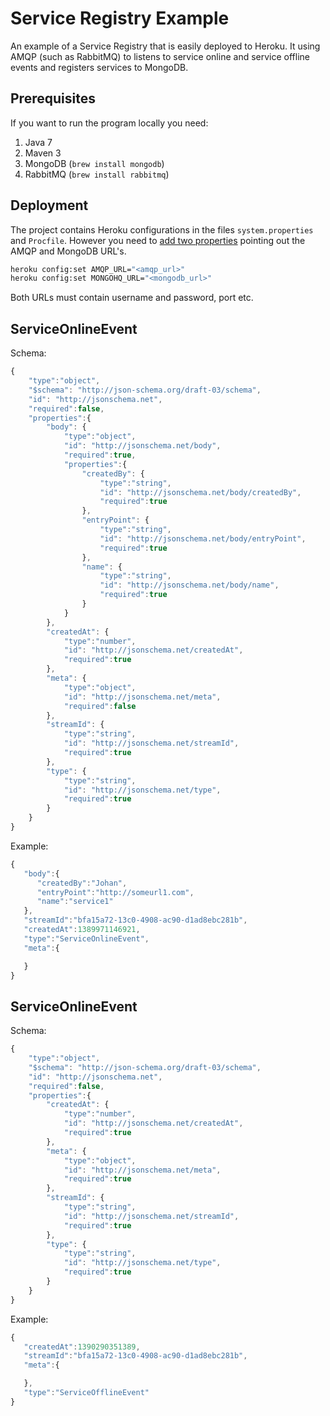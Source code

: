 Service Registry Example
========================

An example of a Service Registry that is easily deployed to Heroku. It using AMQP (such as RabbitMQ) to listens to service online and service offline events and registers services to MongoDB.

Prerequisites
-------------
If you want to run the program locally you need:

1. Java 7
2. Maven 3
3. MongoDB (`brew install mongodb`)
4. RabbitMQ (`brew install rabbitmq`)

Deployment
----------
The project contains Heroku configurations in the files `system.properties` and `Procfile`. However you need to [add two properties](https://toolbelt.heroku.com/) pointing out the AMQP and MongoDB URL's.

```bash
heroku config:set AMQP_URL="<amqp_url>"
heroku config:set MONGOHQ_URL="<mongodb_url>"
```

Both URLs must contain username and password, port etc.

ServiceOnlineEvent
------------------

Schema:
```javascript
{
	"type":"object",
	"$schema": "http://json-schema.org/draft-03/schema",
	"id": "http://jsonschema.net",
	"required":false,
	"properties":{
		"body": {
			"type":"object",
			"id": "http://jsonschema.net/body",
			"required":true,
			"properties":{
				"createdBy": {
					"type":"string",
					"id": "http://jsonschema.net/body/createdBy",
					"required":true
				},
				"entryPoint": {
					"type":"string",
					"id": "http://jsonschema.net/body/entryPoint",
					"required":true
				},
				"name": {
					"type":"string",
					"id": "http://jsonschema.net/body/name",
					"required":true
				}
			}
		},
		"createdAt": {
			"type":"number",
			"id": "http://jsonschema.net/createdAt",
			"required":true
		},
		"meta": {
			"type":"object",
			"id": "http://jsonschema.net/meta",
			"required":false
		},
		"streamId": {
			"type":"string",
			"id": "http://jsonschema.net/streamId",
			"required":true
		},
		"type": {
			"type":"string",
			"id": "http://jsonschema.net/type",
			"required":true
		}
	}
}
```

Example:
```javascript
{
   "body":{
      "createdBy":"Johan",
      "entryPoint":"http://someurl1.com",
      "name":"service1"
   },
   "streamId":"bfa15a72-13c0-4908-ac90-d1ad8ebc281b",
   "createdAt":1389971146921,
   "type":"ServiceOnlineEvent",
   "meta":{

   }
}
```

ServiceOnlineEvent
------------------

Schema:
```javascript
{
	"type":"object",
	"$schema": "http://json-schema.org/draft-03/schema",
	"id": "http://jsonschema.net",
	"required":false,
	"properties":{
		"createdAt": {
			"type":"number",
			"id": "http://jsonschema.net/createdAt",
			"required":true
		},
		"meta": {
			"type":"object",
			"id": "http://jsonschema.net/meta",
			"required":true
		},
		"streamId": {
			"type":"string",
			"id": "http://jsonschema.net/streamId",
			"required":true
		},
		"type": {
			"type":"string",
			"id": "http://jsonschema.net/type",
			"required":true
		}
	}
}
```

Example:
```javascript
{
   "createdAt":1390290351389,
   "streamId":"bfa15a72-13c0-4908-ac90-d1ad8ebc281b",
   "meta":{

   },
   "type":"ServiceOfflineEvent"
}
```




